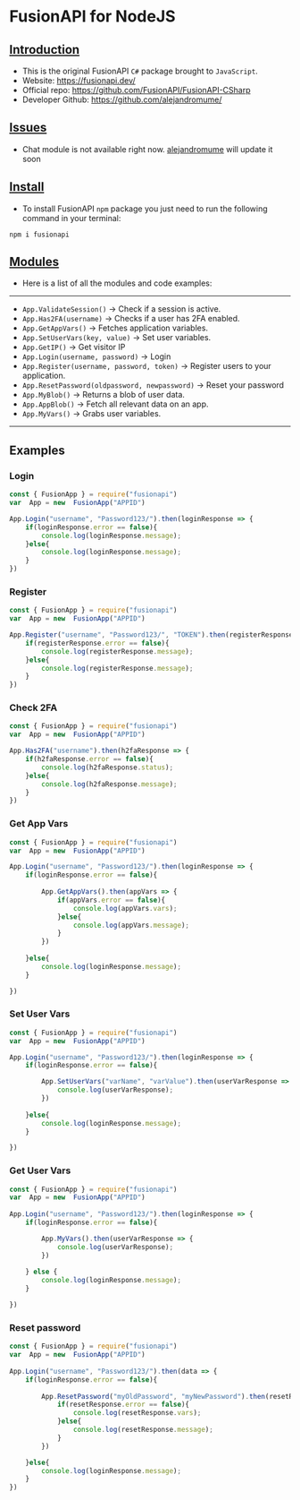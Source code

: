 # FusionAPI for NodeJS

## <ins>Introduction 
* This is the original FusionAPI `C#` package brought to `JavaScript`.
* Website: https://fusionapi.dev/
* Official repo: https://github.com/FusionAPI/FusionAPI-CSharp
* Developer Github: https://github.com/alejandromume/

## <ins>Issues
* Chat module is not available right now. [alejandromume](https://github.com/alejandromume/) will update it soon

## <ins>Install
* To install FusionAPI `npm` package you just need to run the following command in your terminal:
```
npm i fusionapi
```

## <ins>Modules
* Here is a list of all the modules and code examples:
---

* `App.ValidateSession()` -> Check if a session is active.
* `App.Has2FA(username)` -> Checks if a user has 2FA enabled.
* `App.GetAppVars()` -> Fetches application variables.
* `App.SetUserVars(key, value)` -> Set user variables.
* `App.GetIP()` -> Get visitor IP
* `App.Login(username, password)` -> Login
* `App.Register(username, password, token)` -> Register users to your application.
* `App.ResetPassword(oldpassword, newpassword)` -> Reset your password
* `App.MyBlob()` -> Returns a blob of user data.
* `App.AppBlob()` -> Fetch all relevant data on an app.
* `App.MyVars()` -> Grabs user variables.
---
## Examples

### Login
```js
const { FusionApp } = require("fusionapi")
var  App = new  FusionApp("APPID")

App.Login("username", "Password123/").then(loginResponse => {
	if(loginResponse.error == false){
		console.log(loginResponse.message);
	}else{
		console.log(loginResponse.message);
	}
})
```

### Register
```js
const { FusionApp } = require("fusionapi")
var  App = new  FusionApp("APPID")

App.Register("username", "Password123/", "TOKEN").then(registerResponse => {
	if(registerResponse.error == false){
		console.log(registerResponse.message);
	}else{
		console.log(registerResponse.message);
	}
})
```

### Check 2FA
```js
const { FusionApp } = require("fusionapi")
var  App = new  FusionApp("APPID")

App.Has2FA("username").then(h2faResponse => {
	if(h2faResponse.error == false){
		console.log(h2faResponse.status);
	}else{
		console.log(h2faResponse.message);
	}
})
```

### Get App Vars
```js
const { FusionApp } = require("fusionapi")
var  App = new  FusionApp("APPID")

App.Login("username", "Password123/").then(loginResponse => {
	if(loginResponse.error == false){
	
		App.GetAppVars().then(appVars => {
			if(appVars.error == false){
				console.log(appVars.vars);
			}else{
				console.log(appVars.message);
			}
		})
		
	}else{
		console.log(loginResponse.message);
	}

})
```

### Set User Vars
```js
const { FusionApp } = require("fusionapi")
var  App = new  FusionApp("APPID")

App.Login("username", "Password123/").then(loginResponse => {
	if(loginResponse.error == false){

        App.SetUserVars("varName", "varValue").then(userVarResponse => {
            console.log(userVarResponse);
        })
    
	}else{
		console.log(loginResponse.message);
	}

})
```

### Get User Vars
```js
const { FusionApp } = require("fusionapi")
var  App = new  FusionApp("APPID")
  
App.Login("username", "Password123/").then(loginResponse => {
    if(loginResponse.error == false){

        App.MyVars().then(userVarResponse => {
            console.log(userVarResponse);
        })
    
    } else {
        console.log(loginResponse.message);
    }

})
```
  
### Reset password
```js
const { FusionApp } = require("fusionapi")
var  App = new  FusionApp("APPID")
  
App.Login("username", "Password123/").then(data => {
    if(loginResponse.error == false){
        
        App.ResetPassword("myOldPassword", "myNewPassword").then(resetResponse => {
            if(resetResponse.error == false){
                console.log(resetResponse.vars);
            }else{
                console.log(resetResponse.message);
            }
        })

    }else{
        console.log(loginResponse.message);
    }
})
```
